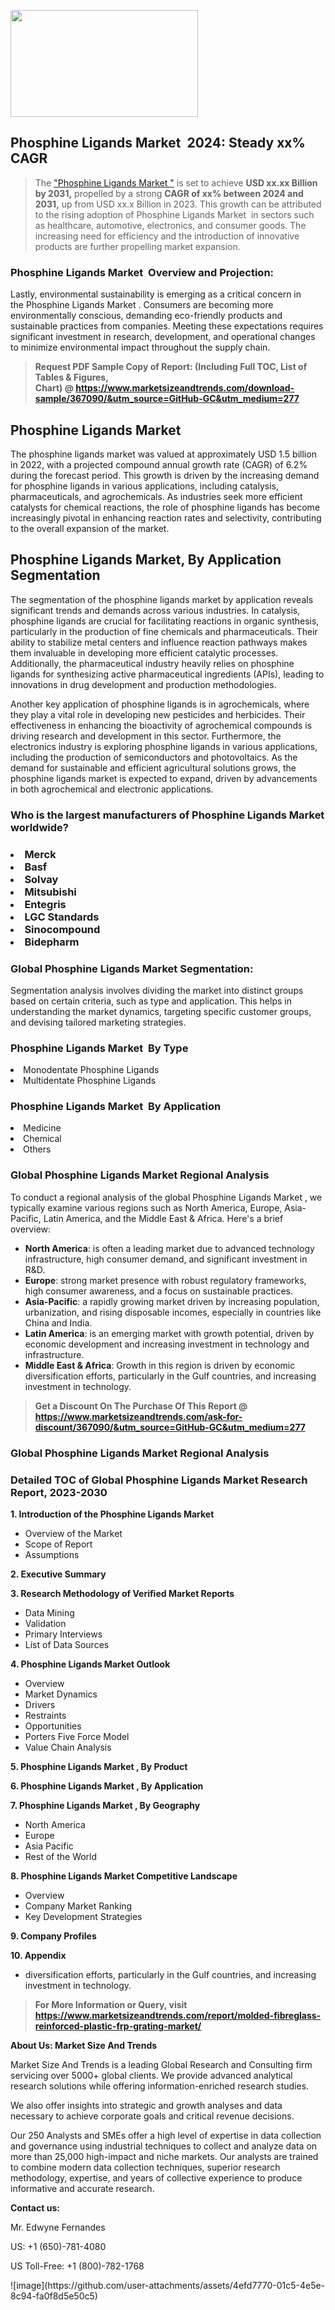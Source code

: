 <p><img class="alignnone size-medium wp-image-20088" src="https://ffe5etoiles.com/wp-content/uploads/2024/12/MST1-300x171.png" alt="" width="300" height="171" /></p><h2 id="ember46" class="ember-view reader-text-block__heading-2">Phosphine Ligands Market &nbsp;2024: Steady&nbsp;xx% CAGR</h2><blockquote id="ember47" class="ember-view reader-text-block__blockquote">The&nbsp;<a class="app-aware-link " href="https://www.marketsizeandtrends.com/download-sample/367090/&utm_source=GitHub-GC&utm_medium=277" target="_blank" data-test-app-aware-link="">"Phosphine Ligands Market "</a>&nbsp;is set to achieve&nbsp;<strong>USD&nbsp;xx.xx&nbsp;Billion by 2031,</strong>&nbsp;propelled by a strong&nbsp;<strong>CAGR of&nbsp;xx% between 2024 and 2031,</strong>&nbsp;up from USD xx.x Billion in 2023. This growth can be attributed to the rising adoption of&nbsp;Phosphine Ligands Market &nbsp;in sectors such as healthcare, automotive, electronics, and consumer goods. The increasing need for efficiency and the introduction of innovative products are further propelling market expansion.</blockquote><h3 id="ember48" class="ember-view reader-text-block__heading-3">Phosphine Ligands Market &nbsp;Overview and Projection:</h3><p id="ember49" class="ember-view reader-text-block__paragraph">Lastly, environmental sustainability is emerging as a critical concern in the&nbsp;Phosphine Ligands Market . Consumers are becoming more environmentally conscious, demanding eco-friendly products and sustainable practices from companies. Meeting these expectations requires significant investment in research, development, and operational changes to minimize environmental impact throughout the supply chain.</p><blockquote id="ember50" class="ember-view reader-text-block__blockquote"><strong>Request PDF Sample Copy of Report: (Including Full TOC, List of Tables &amp; Figures, Chart)&nbsp;@&nbsp;<strong><a href="https://www.marketsizeandtrends.com/download-sample/367090/&utm_source=GitHub-GC&utm_medium=277" target="_blank">https://www.marketsizeandtrends.com/download-sample/367090/&utm_source=GitHub-GC&utm_medium=277</a></strong></strong></blockquote><h3 class=""> <h2>Phosphine Ligands Market</h2><p>The phosphine ligands market was valued at approximately USD 1.5 billion in 2022, with a projected compound annual growth rate (CAGR) of 6.2% during the forecast period. This growth is driven by the increasing demand for phosphine ligands in various applications, including catalysis, pharmaceuticals, and agrochemicals. As industries seek more efficient catalysts for chemical reactions, the role of phosphine ligands has become increasingly pivotal in enhancing reaction rates and selectivity, contributing to the overall expansion of the market.</p><h2>Phosphine Ligands Market, By Application Segmentation</h2><p>The segmentation of the phosphine ligands market by application reveals significant trends and demands across various industries. In catalysis, phosphine ligands are crucial for facilitating reactions in organic synthesis, particularly in the production of fine chemicals and pharmaceuticals. Their ability to stabilize metal centers and influence reaction pathways makes them invaluable in developing more efficient catalytic processes. Additionally, the pharmaceutical industry heavily relies on phosphine ligands for synthesizing active pharmaceutical ingredients (APIs), leading to innovations in drug development and production methodologies.</p><p>Another key application of phosphine ligands is in agrochemicals, where they play a vital role in developing new pesticides and herbicides. Their effectiveness in enhancing the bioactivity of agrochemical compounds is driving research and development in this sector. Furthermore, the electronics industry is exploring phosphine ligands in various applications, including the production of semiconductors and photovoltaics. As the demand for sustainable and efficient agricultural solutions grows, the phosphine ligands market is expected to expand, driven by advancements in both agrochemical and electronic applications.</p></h3><h3 id="" class="">Who is the largest manufacturers of&nbsp;Phosphine Ligands Market  worldwide?</h3><h3 class=""></Li><Li>Merck</Li><Li> Basf</Li><Li> Solvay</Li><Li> Mitsubishi</Li><Li> Entegris</Li><Li> LGC Standards</Li><Li> Sinocompound</Li><Li> Bidepharm</h3><h3 id="ember53" class="ember-view reader-text-block__heading-3">Global&nbsp;Phosphine Ligands Market  Segmentation:</h3><p id="ember54" class="ember-view reader-text-block__paragraph">Segmentation analysis involves dividing the market into distinct groups based on certain criteria, such as type and application. This helps in understanding the market dynamics, targeting specific customer groups, and devising tailored marketing strategies.</p><h3 id="" class="">Phosphine Ligands Market &nbsp;By Type</h3><p></Li><Li>Monodentate Phosphine Ligands</Li><Li> Multidentate Phosphine Ligands</p><h3 id="" class="">Phosphine Ligands Market &nbsp;By Application</h3><p class=""></Li><Li>Medicine</Li><Li> Chemical</Li><Li> Others</p><h3 id="ember62" class="ember-view reader-text-block__heading-3">Global Phosphine Ligands Market  Regional Analysis</h3><p id="ember63" class="ember-view reader-text-block__paragraph">To conduct a regional analysis of the global Phosphine Ligands Market , we typically examine various regions such as North America, Europe, Asia-Pacific, Latin America, and the Middle East &amp; Africa. Here's a brief overview:</p><ul><li><strong>North America</strong>: is often a leading market due to advanced technology infrastructure, high consumer demand, and significant investment in R&amp;D.</li><li><strong>Europe</strong>: strong market presence with robust regulatory frameworks, high consumer awareness, and a focus on sustainable practices.</li><li><strong>Asia-Pacific</strong>: a rapidly growing market driven by increasing population, urbanization, and rising disposable incomes, especially in countries like China and India.</li><li><strong>Latin America</strong>: is an emerging market with growth potential, driven by economic development and increasing investment in technology and infrastructure.</li><li><strong>Middle East &amp; Africa</strong>: Growth in this region is driven by economic diversification efforts, particularly in the Gulf countries, and increasing investment in technology.</li></ul><blockquote id="ember61" class="ember-view reader-text-block__blockquote"><strong>Get a Discount On The Purchase Of This Report @ <strong><a href="https://html-cleaner.com/" target="">https://www.marketsizeandtrends.com/ask-for-discount/367090/&utm_source=GitHub-GC&utm_medium=277</a></strong></strong></blockquote><h3 id="ember62" class="ember-view reader-text-block__heading-3">Global Phosphine Ligands Market  Regional Analysis</h3><h3 id="" class="">Detailed TOC of Global Phosphine Ligands Market  Research Report, 2023-2030</h3><p id="" class=""><strong>1. Introduction of the Phosphine Ligands Market </strong></p><ul><li>Overview of the Market</li><li>Scope of Report</li><li>Assumptions</li></ul><p id="" class=""><strong>2. Executive Summary</strong></p><p id="" class=""><strong>3. Research Methodology of Verified Market Reports</strong></p><ul><li>Data Mining</li><li>Validation</li><li>Primary Interviews</li><li>List of Data Sources</li></ul><p id="" class=""><strong>4. Phosphine Ligands Market  Outlook</strong></p><ul><li>Overview</li><li>Market Dynamics</li><li>Drivers</li><li>Restraints</li><li>Opportunities</li><li>Porters Five Force Model</li><li>Value Chain Analysis</li></ul><p id="" class=""><strong>5. Phosphine Ligands Market , By Product</strong></p><p id="" class=""><strong>6. Phosphine Ligands Market , By Application</strong></p><p id="" class=""><strong>7. Phosphine Ligands Market , By Geography</strong></p><ul><li>North America</li><li>Europe</li><li>Asia Pacific</li><li>Rest of the World</li></ul><p id="" class=""><strong>8. Phosphine Ligands Market  Competitive Landscape</strong></p><ul><li>Overview</li><li>Company Market Ranking</li><li>Key Development Strategies</li></ul><p id="" class=""><strong>9. Company Profiles</strong></p><p id="" class=""><strong>10. Appendix</strong></p><ul><li>diversification efforts, particularly in the Gulf countries, and increasing investment in technology.</li></ul><blockquote id="ember65" class="ember-view reader-text-block__blockquote"><strong>For More Information or Query, visit <strong><strong><a href="https://html-cleaner.com/" target="">https://www.marketsizeandtrends.com/report/molded-fibreglass-reinforced-plastic-frp-grating-market/</a></strong></strong></strong></blockquote><p id="" class=""><strong>About Us: Market Size And Trends</strong></p><p id="" class="">Market Size And Trends is a leading Global Research and Consulting firm servicing over 5000+ global clients. We provide advanced analytical research solutions while offering information-enriched research studies.</p><p id="" class="">We also offer insights into strategic and growth analyses and data necessary to achieve corporate goals and critical revenue decisions.</p><p id="" class="">Our 250 Analysts and SMEs offer a high level of expertise in data collection and governance using industrial techniques to collect and analyze data on more than 25,000 high-impact and niche markets. Our analysts are trained to combine modern data collection techniques, superior research methodology, expertise, and years of collective experience to produce informative and accurate research.</p><p id="" class=""><strong>Contact us:</strong></p><p id="" class="">Mr. Edwyne Fernandes</p><p id="" class="">US: +1 (650)-781-4080</p><p id="" class="">US Toll-Free: +1 (800)-782-1768</p>
![image](https://github.com/user-attachments/assets/4efd7770-01c5-4e5e-8c94-fa0f8d5e50c5)
